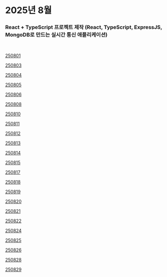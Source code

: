 # 2025년 8월

### React + TypeScript 프로젝트 제작 (React, TypeScript, ExpressJS, MongoDB로 만드는 실시간 통신 애플리케이션)

<br />

[250801](/DateLink/2025-08/250801.md)

[250803](/DateLink/2025-08/250803.md)

[250804](/DateLink/2025-08/250804.md)

[250805](/DateLink/2025-08/250805.md)

[250806](/DateLink/2025-08/250806.md)

[250808](/DateLink/2025-08/250808.md)

[250810](/DateLink/2025-08/250810.md)

[250811](/DateLink/2025-08/250811.md)

[250812](/DateLink/2025-08/250812.md)

[250813](/DateLink/2025-08/250813.md)

[250814](/DateLink/2025-08/250814.md)

[250815](/DateLink/2025-08/250815.md)

[250817](/DateLink/2025-08/250817.md)

[250818](/DateLink/2025-08/250818.md)

[250819](/DateLink/2025-08/250819.md)

[250820](/DateLink/2025-08/250820.md)

[250821](/DateLink/2025-08/250821.md)

[250822](/DateLink/2025-08/250822.md)

[250824](/DateLink/2025-08/250824.md)

[250825](/DateLink/2025-08/250825.md)

[250826](/DateLink/2025-08/250826.md)

[250828](/DateLink/2025-08/250828.md)

[250829](/DateLink/2025-08/250829.md)

<!--

[250831](/DateLink/2025-08/250831.md) -->
